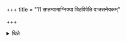 +++
title = "11 सप्तम्यामाग्निक्या त्रिहविषेति वाजसनेयकम्"

+++

<details><summary>थिते</summary>

11. for six days and on the seventh day he performs the offering (which is) connected with the Fire-altar-building-rite, (and which is) consisting of three oblations.  
</details>
